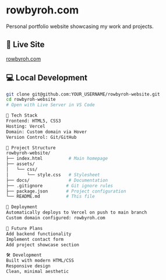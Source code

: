 # rowbyroh.com

Personal portfolio website showcasing my work and projects.

## 🚀 Live Site
[rowbyroh.com](https://rowbyroh.com)

## 💻 Local Development
```bash
git clone git@github.com:YOUR_USERNAME/rowbyroh-website.git
cd rowbyroh-website
# Open with Live Server in VS Code

🔧 Tech Stack
Frontend: HTML5, CSS3
Hosting: Vercel
Domain: Custom domain via Hover
Version Control: Git/GitHub

📁 Project Structure
rowbyroh-website/
├── index.html          # Main homepage
├── assets/
│   └── css/
│       └── style.css   # Stylesheet
├── docs/               # Documentation
├── .gitignore         # Git ignore rules
├── package.json       # Project configuration
└── README.md          # This file

🚀 Deployment
Automatically deploys to Vercel on push to main branch
Custom domain configured: rowbyroh.com

📝 Future Plans
Add backend functionality
Implement contact form
Add project showcase section

🛠️ Development
Built with modern HTML/CSS
Responsive design
Clean, minimal aesthetic